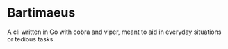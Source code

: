 # Bartimaeus

A cli written in Go with cobra and viper, meant to aid in everyday situations or tedious tasks.
